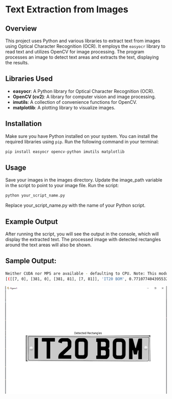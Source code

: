# Text Extraction from Images

## Overview

This project uses Python and various libraries to extract text from images using Optical Character Recognition (OCR). It employs the `easyocr` library to read text and utilizes OpenCV for image processing. The program processes an image to detect text areas and extracts the text, displaying the results.

## Libraries Used

- **easyocr**: A Python library for Optical Character Recognition (OCR).
- **OpenCV (cv2)**: A library for computer vision and image processing.
- **imutils**: A collection of convenience functions for OpenCV.
- **matplotlib**: A plotting library to visualize images.

## Installation

Make sure you have Python installed on your system. You can install the required libraries using `pip`. Run the following command in your terminal:

```bash
pip install easyocr opencv-python imutils matplotlib
```
## Usage
Save your images in the images directory.
Update the image_path variable in the script to point to your image file.
Run the script:
```bash
python your_script_name.py
```
Replace your_script_name.py with the name of your Python script.

## Example Output
After running the script, you will see the output in the console, which will display the extracted text. The processed image with detected rectangles around the text areas will also be shown.

## Sample Output:
```bash
Neither CUDA nor MPS are available - defaulting to CPU. Note: This module is much faster with a GPU.
[([[7, 0], [381, 0], [381, 81], [7, 81]], 'IT20 BOM', 0.7710774043955325)]
```
![Detected Rectangles](images/sample-output.png)
